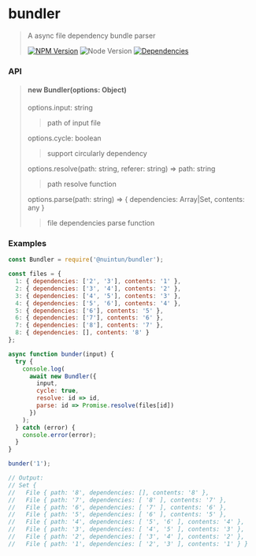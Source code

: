 # bundler

> A async file dependency bundle parser
>
> [![NPM Version][npm-image]][npm-url]
> ![Node Version][node-image]
> [![Dependencies][david-image]][david-url]

### API

> #### new Bundler(options: Object)
>
> options.input: string
>
> > path of input file
>
> options.cycle: boolean
>
> > support circularly dependency
>
> options.resolve(path: string, referer: string) => path: string
>
> > path resolve function
>
> options.parse(path: string) => { dependencies: Array|Set, contents: any }
>
> > file dependencies parse function

### Examples

```js
const Bundler = require('@nuintun/bundler');

const files = {
  1: { dependencies: ['2', '3'], contents: '1' },
  2: { dependencies: ['3', '4'], contents: '2' },
  3: { dependencies: ['4', '5'], contents: '3' },
  4: { dependencies: ['5', '6'], contents: '4' },
  5: { dependencies: ['6'], contents: '5' },
  6: { dependencies: ['7'], contents: '6' },
  7: { dependencies: ['8'], contents: '7' },
  8: { dependencies: [], contents: '8' }
};

async function bunder(input) {
  try {
    console.log(
      await new Bundler({
        input,
        cycle: true,
        resolve: id => id,
        parse: id => Promise.resolve(files[id])
      })
    );
  } catch (error) {
    console.error(error);
  }
}

bunder('1');

// Output:
// Set {
//   File { path: '8', dependencies: [], contents: '8' },
//   File { path: '7', dependencies: [ '8' ], contents: '7' },
//   File { path: '6', dependencies: [ '7' ], contents: '6' },
//   File { path: '5', dependencies: [ '6' ], contents: '5' },
//   File { path: '4', dependencies: [ '5', '6' ], contents: '4' },
//   File { path: '3', dependencies: [ '4', '5' ], contents: '3' },
//   File { path: '2', dependencies: [ '3', '4' ], contents: '2' },
//   File { path: '1', dependencies: [ '2', '3' ], contents: '1' } }
```

[npm-image]: https://img.shields.io/npm/v/@nuintun/bundler.svg?style=flat-square
[npm-url]: https://www.npmjs.org/package/@nuintun/bundler
[node-image]: https://img.shields.io/node/v/@nuintun/bundler.svg?style=flat-square
[david-image]: http://img.shields.io/david/dev/nuintun/bundler.svg?style=flat-square
[david-url]: https://david-dm.org/nuintun/bundler?type=dev
